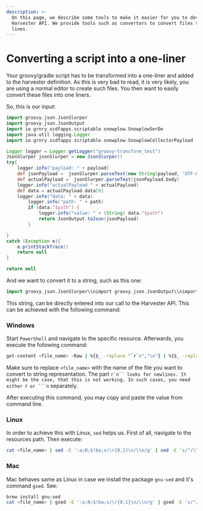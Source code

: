 ```yaml
---
description: >-
  On this page, we describe some tools to make it easier for you to develop with
  Harvester API. We provide tools such as converters to convert files to single
  lines.
---
```


# Converting a script into a one-liner

Your groovy/gradle script has to be transformed into a one-liner and added to the harvester definition. As this is very bad to read, it is very likely, you are using a normal editor to create such files. You then want to easily convert these files into one liners.

So, this is our input:

```groovy
import groovy.json.JsonSlurper
import groovy.json.JsonOutput
import io.grnry.scdfapps.scriptable.snowplow.SnowplowSerDe
import java.util.logging.Logger
import io.grnry.scdfapps.scriptable.snowplow.SnowplowCollectorPayload

Logger logger = Logger.getLogger("groovy-transform_test")
JsonSlurper jsonSlurper = new JsonSlurper()
try{
    logger.info("payload: " + payload)
    def jsonPayload =  jsonSlurper.parseText(new String(payload, 'UTF-8'))
    def actualPayload =  jsonSlurper.parseText(jsonPayload.body)
    logger.info("actualPayload " + actualPayload)
    def data = actualPayload.data[0]
    logger.info("data: " + data)
        logger.info("path: " + path)
        if (data."$path") {
            logger.info("value: " + (String) data."$path")
            return JsonOutput.toJson(jsonPayload)
        }

}
catch (Exception e){
    e.printStackTrace()
    return null
}

return null
```

And we want to convert it to a string, such as this one:

```groovy
import groovy.json.JsonSlurper\\nimport groovy.json.JsonOutput\\nimport io.grnry.scdfapps.scriptable.snowplow.SnowplowSerDe\\nimport java.util.logging.Logger\\nimport io.grnry.scdfapps.scriptable.snowplow.SnowplowCollectorPayload\\n\\nLogger logger = Logger.getLogger("groovy-transform_test")\\nJsonSlurper jsonSlurper = new JsonSlurper()\\ntry{\\n    logger.info("payload: " + payload)\\n    def jsonPayload =  jsonSlurper.parseText(new String(payload, 'UTF-8'))\\n    def actualPayload =  jsonSlurper.parseText(jsonPayload.body)\\n    logger.info("actualPayload " + actualPayload)\\n    def data = actualPayload.data[0]\\n    logger.info("data: " + data)\\n        logger.info("path: " + path)\\n        if (data."$path") {\\n            logger.info("value: " + (String) data."$path")\\n            return JsonOutput.toJson(jsonPayload)\\n        }\\n\\n}\\ncatch (Exception e){\\n    e.printStackTrace()\\n    return null\\n}\\n\\nreturn null\\n
```

This string, can be directly entered into our call to the Harvester API. This can be achieved with the following command:

### Windows

Start `PowerShell` and navigate to the specific resource. Afterwards, you execute the following command:

```bash
get-content <file_name> -Raw | %{$_ -replace "`r`n","\n"} | %{$_ -replace "`"","\\`""}
```

Make sure to replace `<file_name>` with the name of the file you want to convert to string representation. The part ```r`n`` looks for newlines. It might be the case, that this is not working. In such cases, you need either ```r`` or ```n`` separately.

After executing this command, you may copy and paste the value from command line.

### Linux

In order to achieve this with Linux, `sed` helps us. First of all, navigate to the resources path. Then execute:

```bash
cat <file_name> | sed -E ':a;N;$!ba;s/\r{0,1}\n/\\n/g' | sed -E 's/"/\\\\"/g'
```

### Mac

Mac behaves same as Linux in case we install the package `gnu-sed` and it's command `gsed`. See:

```bash
brew install gnu-sed
cat <file_name> | gsed -E ':a;N;$!ba;s/\r{0,1}\n/\\n/g' | gsed -E 's/"/\\\\"/g'
```

